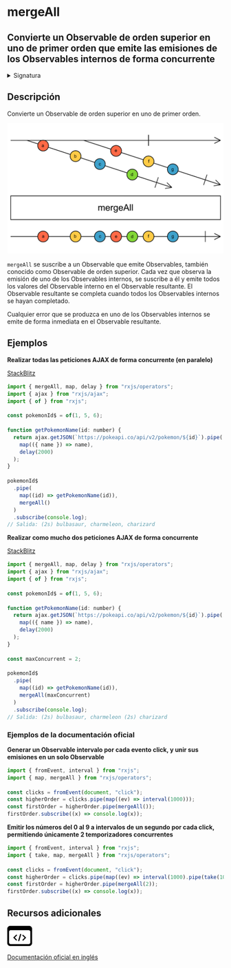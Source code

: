 # mergeAll

<h2 class="subtitle"> Convierte un Observable de orden superior en uno de primer orden que emite las emisiones de los Observables internos de forma concurrente
</h2>

<details>
<summary>Signatura</summary>

### Firma

`mergeAll<T>(concurrent: number = Number.POSITIVE_INFINITY): OperatorFunction<ObservableInput<T>, T>`

### Parámetros

<table>
<tr><td>concurrent</td><td>Opcional. El valor por defecto es <code>Number.POSITIVE_INFINITY</code>.
El máximo número de Observables internos suscritos concurrentemente.</td></tr>
</table>

### Retorna

`OperatorFunction<ObservableInput<T>, T>`: Un Observable que emite los valores de todos los Observables internos que emita el Observable fuente.

</details>

## Descripción

Convierte un Observable de orden superior en uno de primer orden.

<img src="assets/images/marble-diagrams/join-creation/mergeAll.png" alt="Diagrama de canicas del operador mergeAll">

`mergeAll` se suscribe a un Observable que emite Observables, también conocido como Observable de orden superior. Cada vez que observa la emisión de uno de los Observables internos, se suscribe a él y emite todos los valores del Observable interno en el Observable resultante. El Observable resultante se completa cuando todos los Observables internos se hayan completado.

Cualquier error que se produzca en uno de los Observables internos se emite de forma inmediata en el Observable resultante.

## Ejemplos

**Realizar todas las peticiones AJAX de forma concurrente (en paralelo)**

<a target="_blank" href="https://stackblitz.com/edit/docu-rxjs-mergeall?file=index.ts">StackBlitz</a>

```javascript
import { mergeAll, map, delay } from "rxjs/operators";
import { ajax } from "rxjs/ajax";
import { of } from "rxjs";

const pokemonId$ = of(1, 5, 6);

function getPokemonName(id: number) {
  return ajax.getJSON(`https://pokeapi.co/api/v2/pokemon/${id}`).pipe(
    map(({ name }) => name),
    delay(2000)
  );
}

pokemonId$
  .pipe(
    map((id) => getPokemonName(id)),
    mergeAll()
  )
  .subscribe(console.log);
// Salida: (2s) bulbasaur, charmeleon, charizard
```

**Realizar como mucho dos peticiones AJAX de forma concurrente**

<a target="_blank" href="https://stackblitz.com/edit/docu-rxjs-mergeall-2?file=index.ts">StackBlitz</a>

```javascript
import { mergeAll, map, delay } from "rxjs/operators";
import { ajax } from "rxjs/ajax";
import { of } from "rxjs";

const pokemonId$ = of(1, 5, 6);

function getPokemonName(id: number) {
  return ajax.getJSON(`https://pokeapi.co/api/v2/pokemon/${id}`).pipe(
    map(({ name }) => name),
    delay(2000)
  );
}

const maxConcurrent = 2;

pokemonId$
  .pipe(
    map((id) => getPokemonName(id)),
    mergeAll(maxConcurrent)
  )
  .subscribe(console.log);
// Salida: (2s) bulbasaur, charmeleon (2s) charizard
```

### Ejemplos de la documentación oficial

**Generar un Observable intervalo por cada evento click, y unir sus emisiones en un solo Observable**

```javascript
import { fromEvent, interval } from "rxjs";
import { map, mergeAll } from "rxjs/operators";

const clicks = fromEvent(document, "click");
const higherOrder = clicks.pipe(map((ev) => interval(1000)));
const firstOrder = higherOrder.pipe(mergeAll());
firstOrder.subscribe((x) => console.log(x));
```

**Emitir los números del 0 al 9 a intervalos de un segundo por cada click, permitiendo únicamente 2 temporizadores concurrentes**

```javascript
import { fromEvent, interval } from "rxjs";
import { take, map, mergeAll } from "rxjs/operators";

const clicks = fromEvent(document, "click");
const higherOrder = clicks.pipe(map((ev) => interval(1000).pipe(take(10))));
const firstOrder = higherOrder.pipe(mergeAll(2));
firstOrder.subscribe((x) => console.log(x));
```

<div class="additional-section">

## Recursos adicionales

<a class="source-icon" target="_blank" href="https://github.com/ReactiveX/rxjs/blob/master/src/internal/operators/mergeAll.ts">
<img src="assets/icons/source-code.png" alt="Source code">
</a>
</div>

<a target="_blank" href="https://rxjs.dev/api/operators/mergeAll">Documentación oficial en inglés</a>
